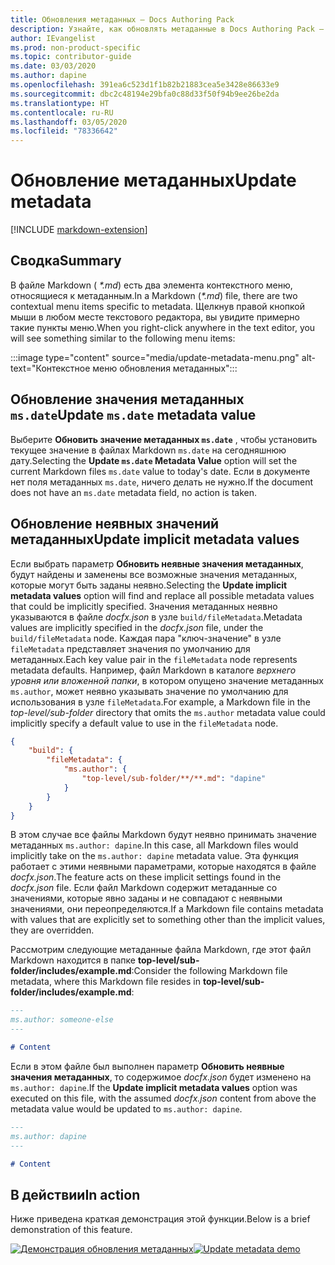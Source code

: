 ```yaml
---
title: Обновления метаданных — Docs Authoring Pack
description: Узнайте, как обновлять метаданные в Docs Authoring Pack — расширении Visual Studio Code.
author: IEvangelist
ms.prod: non-product-specific
ms.topic: contributor-guide
ms.date: 03/03/2020
ms.author: dapine
ms.openlocfilehash: 391ea6c523d1f1b82b21883cea5e3428e86633e9
ms.sourcegitcommit: dbc2c48194e29bfa0c88d33f50f94b9ee26be2da
ms.translationtype: HT
ms.contentlocale: ru-RU
ms.lasthandoff: 03/05/2020
ms.locfileid: "78336642"
---
```

# <a name="update-metadata"></a><span data-ttu-id="e3627-103">Обновление метаданных</span><span class="sxs-lookup"><span data-stu-id="e3627-103">Update metadata</span></span>

[!INCLUDE [markdown-extension](includes/markdown-extension.md)]

## <a name="summary"></a><span data-ttu-id="e3627-104">Сводка</span><span class="sxs-lookup"><span data-stu-id="e3627-104">Summary</span></span>

<span data-ttu-id="e3627-105">В файле Markdown ( *\*.md*) есть два элемента контекстного меню, относящиеся к метаданным.</span><span class="sxs-lookup"><span data-stu-id="e3627-105">In a Markdown (*\*.md*) file, there are two contextual menu items specific to metadata.</span></span> <span data-ttu-id="e3627-106">Щелкнув правой кнопкой мыши в любом месте текстового редактора, вы увидите примерно такие пункты меню.</span><span class="sxs-lookup"><span data-stu-id="e3627-106">When you right-click anywhere in the text editor, you will see something similar to the following menu items:</span></span>

:::image type="content" source="media/update-metadata-menu.png" alt-text="Контекстное меню обновления метаданных":::

## <a name="update-msdate-metadata-value"></a><span data-ttu-id="e3627-108">Обновление значения метаданных `ms.date`</span><span class="sxs-lookup"><span data-stu-id="e3627-108">Update `ms.date` metadata value</span></span>

<span data-ttu-id="e3627-109">Выберите **Обновить значение метаданных `ms.date`** , чтобы установить текущее значение в файлах Markdown `ms.date` на сегодняшнюю дату.</span><span class="sxs-lookup"><span data-stu-id="e3627-109">Selecting the **Update `ms.date` Metadata Value** option will set the current Markdown files `ms.date` value to today's date.</span></span> <span data-ttu-id="e3627-110">Если в документе нет поля метаданных `ms.date`, ничего делать не нужно.</span><span class="sxs-lookup"><span data-stu-id="e3627-110">If the document does not have an `ms.date` metadata field, no action is taken.</span></span>

## <a name="update-implicit-metadata-values"></a><span data-ttu-id="e3627-111">Обновление неявных значений метаданных</span><span class="sxs-lookup"><span data-stu-id="e3627-111">Update implicit metadata values</span></span>

<span data-ttu-id="e3627-112">Если выбрать параметр **Обновить неявные значения метаданных**, будут найдены и заменены все возможные значения метаданных, которые могут быть заданы неявно.</span><span class="sxs-lookup"><span data-stu-id="e3627-112">Selecting the **Update implicit metadata values** option will find and replace all possible metadata values that could be implicitly specified.</span></span> <span data-ttu-id="e3627-113">Значения метаданных неявно указываются в файле *docfx.json* в узле `build/fileMetadata`.</span><span class="sxs-lookup"><span data-stu-id="e3627-113">Metadata values are implicitly specified in the *docfx.json* file, under the `build/fileMetadata` node.</span></span> <span data-ttu-id="e3627-114">Каждая пара "ключ-значение" в узле `fileMetadata` представляет значения по умолчанию для метаданных.</span><span class="sxs-lookup"><span data-stu-id="e3627-114">Each key value pair in the `fileMetadata` node represents metadata defaults.</span></span> <span data-ttu-id="e3627-115">Например, файл Markdown в каталоге *верхнего уровня или вложенной папки*, в котором опущено значение метаданных `ms.author`, может неявно указывать значение по умолчанию для использования в узле `fileMetadata`.</span><span class="sxs-lookup"><span data-stu-id="e3627-115">For example, a Markdown file in the *top-level/sub-folder* directory that omits the `ms.author` metadata value could implicitly specify a default value to use in the `fileMetadata` node.</span></span>

```json
{
    "build": {
        "fileMetadata": {
            "ms.author": {
                "top-level/sub-folder/**/**.md": "dapine"
            }
        }
    }
}
```

<span data-ttu-id="e3627-116">В этом случае все файлы Markdown будут неявно принимать значение метаданных `ms.author: dapine`.</span><span class="sxs-lookup"><span data-stu-id="e3627-116">In this case, all Markdown files would implicitly take on the `ms.author: dapine` metadata value.</span></span> <span data-ttu-id="e3627-117">Эта функция работает с этими неявными параметрами, которые находятся в файле *docfx.json*.</span><span class="sxs-lookup"><span data-stu-id="e3627-117">The feature acts on these implicit settings found in the *docfx.json* file.</span></span> <span data-ttu-id="e3627-118">Если файл Markdown содержит метаданные со значениями, которые явно заданы и не совпадают с неявными значениями, они переопределяются.</span><span class="sxs-lookup"><span data-stu-id="e3627-118">If a Markdown file contains metadata with values that are explicitly set to something other than the implicit values, they are overridden.</span></span>

<span data-ttu-id="e3627-119">Рассмотрим следующие метаданные файла Markdown, где этот файл Markdown находится в папке **top-level/sub-folder/includes/example.md**:</span><span class="sxs-lookup"><span data-stu-id="e3627-119">Consider the following Markdown file metadata, where this Markdown file resides in **top-level/sub-folder/includes/example.md**:</span></span>

```markdown
---
ms.author: someone-else
---

# Content
```

<span data-ttu-id="e3627-120">Если в этом файле был выполнен параметр **Обновить неявные значения метаданных**, то содержимое *docfx.json* будет изменено на `ms.author: dapine`.</span><span class="sxs-lookup"><span data-stu-id="e3627-120">If the **Update implicit metadata values** option was executed on this file, with the assumed *docfx.json* content from above the metadata value would be updated to `ms.author: dapine`.</span></span>

```markdown
---
ms.author: dapine
---

# Content
```

## <a name="in-action"></a><span data-ttu-id="e3627-121">В действии</span><span class="sxs-lookup"><span data-stu-id="e3627-121">In action</span></span>

<span data-ttu-id="e3627-122">Ниже приведена краткая демонстрация этой функции.</span><span class="sxs-lookup"><span data-stu-id="e3627-122">Below is a brief demonstration of this feature.</span></span>

<span data-ttu-id="e3627-123">[![Демонстрация обновления метаданных](media/update-metadata.gif)](media/update-metadata.gif#lightbox)</span><span class="sxs-lookup"><span data-stu-id="e3627-123">[![Update metadata demo](media/update-metadata.gif)](media/update-metadata.gif#lightbox)</span></span>
